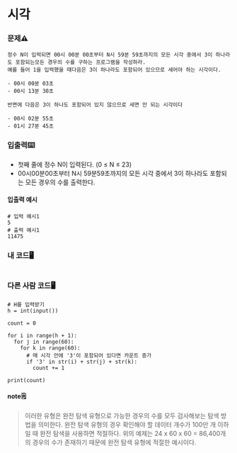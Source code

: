 # 시각

### 문제⚠️
```
정수 N이 입력되면 00시 00분 00초부터 N시 59분 59초까지의 모든 시각 중에서 3이 하나라도 포함되는모든 경우의 수를 구하는 프로그램을 작성하라. 
예를 들어 1을 입력했을 때다음은 3이 하나라도 포함되어 있으므로 세어야 하는 시각이다.

- 00시 00분 03초
- 00시 13분 30초

반면에 다음은 3이 하나도 포함되어 있지 않으므로 세면 안 되는 시각이다

- 00시 02분 55초
- 01시 27분 45초
```

### 입출력⌨️
* 첫째 줄에 정수 N이 입력된다. (0 ≤ N ≤ 23)
* 00시00분00초부터 N시 59분59초까지의 모든 시각 중에서 3이 하나라도 포함되는 모든 경우의 수를 출력한다.

#### 입출력 예시
```
# 입력 예시1
5
# 출력 예시1
11475
```

### 내 코드🖥️
```

```

### 다른 사람 코드🖥️
```
# H를 입력받기
h = int(input())

count = 0

for i in range(h + 1):
  for j in range(60):
    for k in range(60):
      # 매 시각 안에 '3'이 포함되어 있다면 카운트 증가
      if '3' in str(i) + str(j) + str(k):
        count += 1

print(count)
```
#### note🗒️
> 이러한 유형은 완전 탐색 유형으로 가능한 경우의 수를 모두 검사해보는 탐색 방법을 의미한다. 
> 완전 탐색 유형의 경우 확인해야 할 데이터 개수가 100만 개 이하일 때 완전 탐색을 사용하면 적절하다. 
> 위의 예제는 24 x 60 x 60 = 86,400개의 경우의 수가 존재하기 때문에 완전 탐색 유형에 적절한 예시이다.



